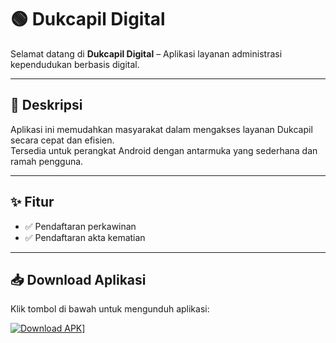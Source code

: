 # 🟢 Dukcapil Digital  

Selamat datang di **Dukcapil Digital** – Aplikasi layanan administrasi kependudukan berbasis digital.  

---

## 📌 Deskripsi
Aplikasi ini memudahkan masyarakat dalam mengakses layanan Dukcapil secara cepat dan efisien.  
Tersedia untuk perangkat Android dengan antarmuka yang sederhana dan ramah pengguna.

---

## ✨ Fitur
- ✅ Pendaftaran perkawinan 
- ✅ Pendaftaran akta kematian

---

## 📥 Download Aplikasi  

Klik tombol di bawah untuk mengunduh aplikasi:  

[![Download APK](https://img.shields.io/badge/📥_Download-APK-green?style=for-the-badge)](https://github.com/ikyyy921/dukcapil/releases/download/v1.0.0/app-release.apk)]





